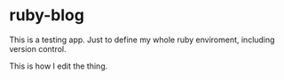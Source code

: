ruby-blog
=========

This is a testing app.  Just to define my whole ruby enviroment, including version control.


This is how I edit the thing.

